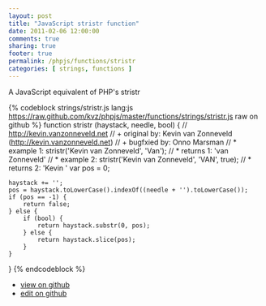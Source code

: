 ```yaml
---
layout: post
title: "JavaScript stristr function"
date: 2011-02-06 12:00:00
comments: true
sharing: true
footer: true
permalink: /phpjs/functions/stristr
categories: [ strings, functions ]
---
```

A JavaScript equivalent of PHP's stristr
<!-- more -->
{% codeblock strings/stristr.js lang:js https://raw.github.com/kvz/phpjs/master/functions/strings/stristr.js raw on github %}
function stristr (haystack, needle, bool) {
    // http://kevin.vanzonneveld.net
    // +   original by: Kevin van Zonneveld (http://kevin.vanzonneveld.net)
    // +   bugfxied by: Onno Marsman
    // *     example 1: stristr('Kevin van Zonneveld', 'Van');
    // *     returns 1: 'van Zonneveld'
    // *     example 2: stristr('Kevin van Zonneveld', 'VAN', true);
    // *     returns 2: 'Kevin '
    var pos = 0;

    haystack += '';
    pos = haystack.toLowerCase().indexOf((needle + '').toLowerCase());
    if (pos == -1) {
        return false;
    } else {
        if (bool) {
            return haystack.substr(0, pos);
        } else {
            return haystack.slice(pos);
        }
    }
}
{% endcodeblock %}
<ul>
 <li><a href="https://github.com/kvz/phpjs/blob/master/functions/strings/stristr.js">view on github</a></li>
 <li><a href="https://github.com/kvz/phpjs/edit/master/functions/strings/stristr.js">edit on github</a></li>
</ul>
